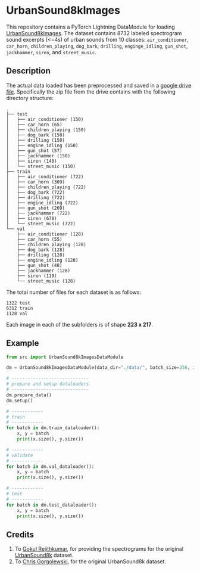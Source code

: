 # UrbanSound8kImages

This repository contains a PyTorch Lightning DataModule for loading [UrbanSound8kImages](https://www.kaggle.com/gokulrejith/urban-sound-8k-images). The dataset contains 8732 labeled spectrogram sound excerpts (<=4s) of urban sounds from 10 classes: `air_conditioner`, `car_horn`, `children_playing`, `dog_bark`, `drilling`, `enginge_idling`, `gun_shot`, `jackhammer`, `siren`, and `street_music`.

## Description

The actual data loaded has been preprocessed and saved in a [google drive file](https://drive.google.com/file/d/1y6E94oielvL1fiLbXydMSIvA8JYAoOcL/view?usp=sharing). Specifically the zip file from the drive contains with the following directory structure:

```
.
├── test
│   ├── air_conditioner (150)
│   ├── car_horn (65)
│   ├── children_playing (150)
│   ├── dog_bark (150)
│   ├── drilling (150)
│   ├── engine_idling (150)
│   ├── gun_shot (57)
│   ├── jackhammer (150)
│   ├── siren (140)
│   └── street_music (150)
├── train
│   ├── air_conditioner (722)
│   ├── car_horn (309)
│   ├── children_playing (722)
│   ├── dog_bark (722)
│   ├── drilling (722)
│   ├── engine_idling (722)
│   ├── gun_shot (269)
│   ├── jackhammer (722)
│   ├── siren (670)
│   └── street_music (722)
└── val
    ├── air_conditioner (128)
    ├── car_horn (55)
    ├── children_playing (128)
    ├── dog_bark (128)
    ├── drilling (128)
    ├── engine_idling (128)
    ├── gun_shot (48)
    ├── jackhammer (128)
    ├── siren (119)
    └── street_music (128)
```

The total number of files for each dataset is as follows:

```
1322 test
6312 train
1128 val
```

Each image in each of the subfolders is of shape **223 x 217**.

## Example

```python
from src import UrbanSound8kImagesDataModule

dm = UrbanSound8kImagesDataModule(data_dir="./data/", batch_size=256, image_size=(224, 224))

# -----------------------------
# prepare and setup dataloaders
# -----------------------------
dm.prepare_data()
dm.setup()

# ------------
# train
# ------------
for batch in dm.train_dataloader():
    x, y = batch
    print(x.size(), y.size())

# ------------
# validate
# ------------
for batch in dm.val_dataloader():
    x, y = batch
    print(x.size(), y.size())

# ------------
# test
# ------------
for batch in dm.test_dataloader():
    x, y = batch
    print(x.size(), y.size())

```

## Credits

1. To [Gokul Rejithkumar](https://www.kaggle.com/gokulrejith/urban-sound-8k-images), for providing the spectrograms for the original [UrbanSound8k](https://www.kaggle.com/chrisfilo/urbansound8k) dataset.
2. To [Chris Gorgolewski](https://www.kaggle.com/chrisfilo/urbansound8k), for the original UrbanSound8k dataset.
